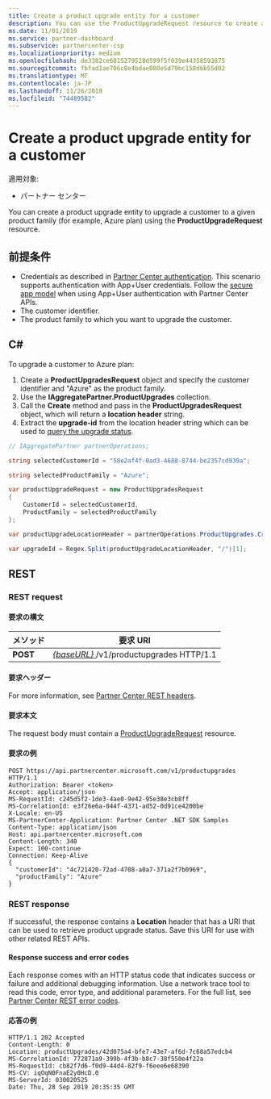 ```yaml
---
title: Create a product upgrade entity for a customer
description: You can use the ProductUpgradeRequest resource to create a product upgrade entity to upgrade a customer to a given product family.
ms.date: 11/01/2019
ms.service: partner-dashboard
ms.subservice: partnercenter-csp
ms.localizationpriority: medium
ms.openlocfilehash: de3382ce6815279528d599f5f039e44358593875
ms.sourcegitcommit: fbfad1ae706c8e4bdae080e5d79bc158d6b55d02
ms.translationtype: MT
ms.contentlocale: ja-JP
ms.lasthandoff: 11/26/2019
ms.locfileid: "74489582"
---
```

# <a name="create-a-product-upgrade-entity-for-a-customer"></a>Create a product upgrade entity for a customer

適用対象:

- パートナー センター

You can create a product upgrade entity to upgrade a customer to a given product family (for example, Azure plan) using the **ProductUpgradeRequest** resource.

## <a name="prerequisites"></a>前提条件

- Credentials as described in [Partner Center authentication](partner-center-authentication.md). This scenario supports authentication with App+User credentials. Follow the [secure app model](enable-secure-app-model.md) when using App+User authentication with Partner Center APIs.
- The customer identifier.
- The product family to which you want to upgrade the customer.

## <a name="c"></a>C\#

To upgrade a customer to Azure plan:

1. Create a **ProductUpgradesRequest** object and specify the customer identifier and "Azure" as the product family.
2. Use the **IAggregatePartner.ProductUpgrades** collection.
3. Call the **Create** method and pass in the **ProductUpgradesRequest** object, which will return a **location header** string.
4. Extract the **upgrade-id** from the location header string which can be used to [query the upgrade status](get-product-upgrade-status.md).

```csharp
// IAggregatePartner partnerOperations;

string selectedCustomerId = "58e2af4f-0ad3-4688-8744-be2357cd939a";

string selectedProductFamily = "Azure";

var productUpgradeRequest = new ProductUpgradesRequest
{
    CustomerId = selectedCustomerId,
    ProductFamily = selectedProductFamily
};

var productUpgradeLocationHeader = partnerOperations.ProductUpgrades.Create(productUpgradeRequest);

var upgradeId = Regex.Split(productUpgradeLocationHeader, "/")[1];

```

## <a name="rest"></a>REST

### <a name="rest-request"></a>REST request

#### <a name="request-syntax"></a>要求の構文

| メソッド   | 要求 URI                                                                                   |
|----------|-----------------------------------------------------------------------------------------------|
| **POST** | [ *{baseURL}* ](partner-center-rest-urls.md)/v1/productupgrades HTTP/1.1 |

#### <a name="request-headers"></a>要求ヘッダー

For more information, see [Partner Center REST headers](headers.md).

#### <a name="request-body"></a>要求本文

The request body must contain a [ProductUpgradeRequest](product-upgrade-resources.md#productupgraderequest) resource.

#### <a name="request-example"></a>要求の例

```http
POST https://api.partnercenter.microsoft.com/v1/productupgrades HTTP/1.1
Authorization: Bearer <token>
Accept: application/json
MS-RequestId: c245d5f2-1de3-4ae0-9e42-95e38e3cb8ff
MS-CorrelationId: e3f26e6a-044f-4371-ad52-0d91ce4200be
X-Locale: en-US
MS-PartnerCenter-Application: Partner Center .NET SDK Samples
Content-Type: application/json
Host: api.partnercenter.microsoft.com
Content-Length: 340
Expect: 100-continue
Connection: Keep-Alive
{
  "customerId": "4c721420-72ad-4708-a0a7-371a2f7b0969",
  "productFamily": "Azure"
}
```

### <a name="rest-response"></a>REST response

If successful, the response contains a **Location** header that has a URI that can be used to retrieve product upgrade status. Save this URI for use with other related REST APIs.

#### <a name="response-success-and-error-codes"></a>Response success and error codes

Each response comes with an HTTP status code that indicates success or failure and additional debugging information. Use a network trace tool to read this code, error type, and additional parameters. For the full list, see [Partner Center REST error codes](error-codes.md).

#### <a name="response-example"></a>応答の例

```http
HTTP/1.1 202 Accepted
Content-Length: 0
Location: productUpgrades/42d075a4-bfe7-43e7-af6d-7c68a57edcb4
MS-CorrelationId: 772871a9-399b-4f3b-b8c7-38f550e4f22a
MS-RequestId: cb82f7d6-f0d9-44d4-82f9-f6eee6e68390
MS-CV: iqOqN0FnaE2y0HcD.0
MS-ServerId: 030020525
Date: Thu, 28 Sep 2019 20:35:35 GMT
```
